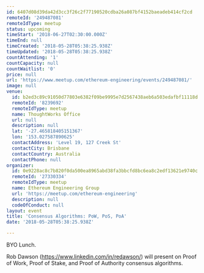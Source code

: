 ```yaml
---
id: 6407d08d39da42d3cc3f26c2f77190520cdba26a087bf4152baeadeb414cf2cd
remoteId: '249487081'
remoteIdType: meetup
status: upcoming
timeStart: '2018-06-27T02:30:00.000Z'
timeEnd: null
timeCreated: '2018-05-28T05:38:25.938Z'
timeUpdated: '2018-05-28T05:38:25.938Z'
countAttending: '1'
countCapacity: null
countWaitlist: '0'
price: null
url: 'https://www.meetup.com/ethereum-engineering/events/249487081/'
image: null
venue:
  id: b2ed3c89c91050d77803e6382f09be9995e7d2567438aeb6a503edafbf11118d
  remoteId: '8239692'
  remoteIdType: meetup
  name: ThoughtWorks Office
  url: null
  description: null
  lat: '-27.465818405151367'
  lon: '153.027587890625'
  contactAddress: 'Level 19, 127 Creek St'
  contactCity: Brisbane
  contactCountry: Australia
  contactPhone: null
organizer:
  id: 0e9228ac8c7b820f0da500ea8965abd38fa3bbcfd8bc6ea8c2edf13621e9740c
  remoteId: '27330334'
  remoteIdType: meetup
  name: Ethereum Engineering Group
  url: 'https://meetup.com/ethereum-engineering'
  description: null
  codeOfConduct: null
layout: event
title: 'Consensus Algorithms: PoW, PoS, PoA'
date: '2018-05-28T05:38:25.938Z'

---
```

<p>BYO Lunch.</p> <p>Rob Dawson (<a href="https://www.linkedin.com/in/redawson/" class="linkified">https://www.linkedin.com/in/redawson/</a>) will present on Proof of Work, Proof of Stake, and Proof of Authority consensus algorithms.</p>
